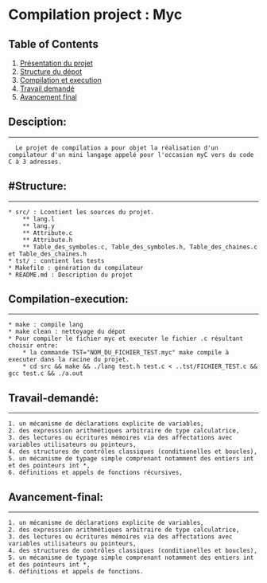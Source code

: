 # Compilation project : Myc

## Table of Contents
1. [Présentation du projet](#Description)
3. [Structure du dépot](#Structure)
4. [Compilation et execution](#Compilation-execution)
5. [Travail demandé](#Travail-demandé)
6. [Avancement final](#Avancement-final)

## Desciption:
***
      Le projet de compilation a pour objet la réalisation d'un compilateur d'un mini langage appelé pour l'occasion myC vers du code C à 3 adresses.

## #Structure:
***    
    * src/ : Lcontient les sources du projet.
        ** lang.l
        ** lang.y 
        ** Attribute.c 
        ** Attribute.h
        ** Table_des_symboles.c, Table_des_symboles.h, Table_des_chaines.c et Table_des_chaines.h
    * tst/ : contient les tests
    * Makefile : génération du compilateur
    * README.md : Description du projet

## Compilation-execution:
***
    * make : compile lang
    * make clean : nettoyage du dépot
    * Pour compiler le fichier myc et executer le fichier .c résultant choisir entre:
        * la commande TST="NOM_DU_FICHIER_TEST.myc" make compile à executer dans la racine du projet.
        * cd src && make && ./lang test.h test.c < ..tst/FICHIER_TEST.c && gcc test.c && ./a.out

## Travail-demandé:
***
    1. un mécanisme de déclarations explicite de variables,
    2. des expresssion arithmétiques arbitraire de type calculatrice,
    3. des lectures ou écritures mémoires via des affectations avec variables utilisateurs ou pointeurs,
    4. des structures de contrôles classiques (conditionelles et boucles),
    5. un mécanisme de typage simple comprenant notamment des entiers int et des pointeurs int *,
    6. définitions et appels de fonctions récursives,

## Avancement-final:
***
    1. un mécanisme de déclarations explicite de variables,
    2. des expresssion arithmétiques arbitraire de type calculatrice,
    3. des lectures ou écritures mémoires via des affectations avec variables utilisateurs ou pointeurs,
    4. des structures de contrôles classiques (conditionelles et boucles),
    5. un mécanisme de typage simple comprenant notamment des entiers int et des pointeurs int *,
    6. définitions et appels de fonctions.


